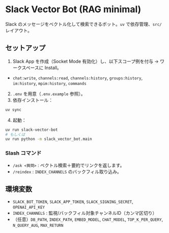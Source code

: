 # Slack Vector Bot (RAG minimal)


Slack のメッセージをベクトル化して検索できるボット。`uv` で依存管理、`src/` レイアウト。


## セットアップ
1. Slack App を作成（Socket Mode 有効化）し、以下スコープ例を付与 → ワークスペースに Install。
- `chat:write`, `channels:read`, `channels:history`, `groups:history`, `im:history`, `mpim:history`, `commands`
2. `.env` を用意（`.env.example` 参照）。
3. 依存インストール：
```bash
uv sync
```
4. 起動：
```bash
uv run slack-vector-bot
# もしくは
uv run python -m slack_vector_bot.main
```


### Slash コマンド
- `/ask <質問>` : ベクトル検索＋要約でリンクを返します。
- `/reindex` : `INDEX_CHANNELS` のバックフィル取り込み。


## 環境変数
- `SLACK_BOT_TOKEN`, `SLACK_APP_TOKEN`, `SLACK_SIGNING_SECRET`, `OPENAI_API_KEY`
- `INDEX_CHANNELS` : 監視/バックフィル対象チャンネルID（カンマ区切り）
- （任意）`DB_PATH`, `INDEX_PATH`, `EMBED_MODEL`, `CHAT_MODEL`, `TOP_K_PER_QUERY`, `N_QUERY_AUG`, `MAX_RETURN`
